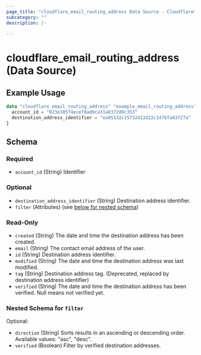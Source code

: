 ```yaml
---
page_title: "cloudflare_email_routing_address Data Source - Cloudflare"
subcategory: ""
description: |-
  
---
```


# cloudflare_email_routing_address (Data Source)



## Example Usage

```terraform
data "cloudflare_email_routing_address" "example_email_routing_address" {
  account_id = "023e105f4ecef8ad9ca31a8372d0c353"
  destination_address_identifier = "ea95132c15732412d22c1476fa83f27a"
}
```

<!-- schema generated by tfplugindocs -->
## Schema

### Required

- `account_id` (String) Identifier

### Optional

- `destination_address_identifier` (String) Destination address identifier.
- `filter` (Attributes) (see [below for nested schema](#nestedatt--filter))

### Read-Only

- `created` (String) The date and time the destination address has been created.
- `email` (String) The contact email address of the user.
- `id` (String) Destination address identifier.
- `modified` (String) The date and time the destination address was last modified.
- `tag` (String) Destination address tag. (Deprecated, replaced by destination address identifier)
- `verified` (String) The date and time the destination address has been verified. Null means not verified yet.

<a id="nestedatt--filter"></a>
### Nested Schema for `filter`

Optional:

- `direction` (String) Sorts results in an ascending or descending order.
Available values: "asc", "desc".
- `verified` (Boolean) Filter by verified destination addresses.


